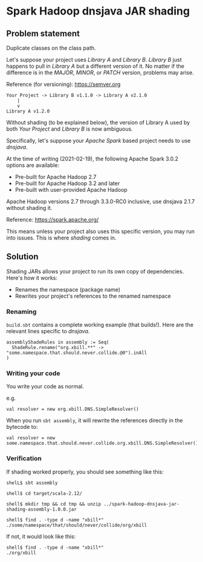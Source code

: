 # Spark Hadoop dnsjava JAR shading

## Problem statement

Duplicate classes on the class path.

Let's suppose your project uses _Library A_ and _Library B_. _Library B_ just happens to pull in _Library A_ but a
different version of it. No matter if the difference is in the _MAJOR_, _MINOR_, or _PATCH_ version, problems may arise.

Reference (for versioning): https://semver.org

```
Your Project -> Library B v1.1.0 -> Library A v2.1.0
    |
    v
Library A v1.2.0
```

Without shading (to be explained below), the version of Library A used by both _Your Project_ and _Library B_ is
now ambiguous.

Specifically, let's suppose your _Apache Spark_ based project needs to use _dnsjava_.

At the time of writing (2021-02-19), the following Apache Spark 3.0.2 options are available:
- Pre-built for Apache Hadoop 2.7
- Pre-built for Apache Hadoop 3.2 and later
- Pre-built with user-provided Apache Hadoop

Apache Hadoop versions 2.7 through 3.3.0-RC0 inclusive, use dnsjava 2.1.7 without shading it.

Reference: https://spark.apache.org/

This means unless your project also uses this specific version, you may run into issues. This is where _shading_ comes
in.

## Solution

Shading JARs allows your project to run its own copy of dependencies. Here's how it works:
- Renames the namespace (package name)
- Rewrites your project's references to the renamed namespace

### Renaming

`build.sbt` contains a complete working example (that builds!). Here are the relevant lines specific to _dnsjava_.

```
assemblyShadeRules in assembly := Seq(
  ShadeRule.rename("org.xbill.**" -> "some.namespace.that.should.never.collide.@0").inAll
)
```

### Writing your code

You write your code as normal.

e.g.
```
val resolver = new org.xbill.DNS.SimpleResolver()
```

When you run `sbt assembly`, it will rewrite the references directly in the bytecode to:

```
val resolver = new some.namespace.that.should.never.collide.org.xbill.DNS.SimpleResolver()
```

### Verification

If shading worked properly, you should see something like this:

```
shelL$ sbt assembly

shell$ cd target/scala-2.12/

shell$ mkdir tmp && cd tmp && unzip ../spark-hadoop-dnsjava-jar-shading-assembly-1.0.0.jar

shell$ find . -type d -name "xbill*"
./some/namespace/that/should/never/collide/org/xbill
```

If not, it would look like this:

```
shell$ find . -type d -name "xbill*"
./org/xbill
```
